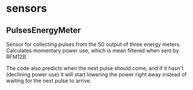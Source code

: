 sensors
=======

PulsesEnergyMeter
-----------------

Sensor for collecting pulses from the S0 output of three energy meters.
Calculates momentary power use, which is mean filtered when sent by
RFM12B.

The code also predicts when the next pulse should come, and if it hasn't
(declining power use) it will start lowering the power right away
instead of waiting for the next pulse to arrive.
